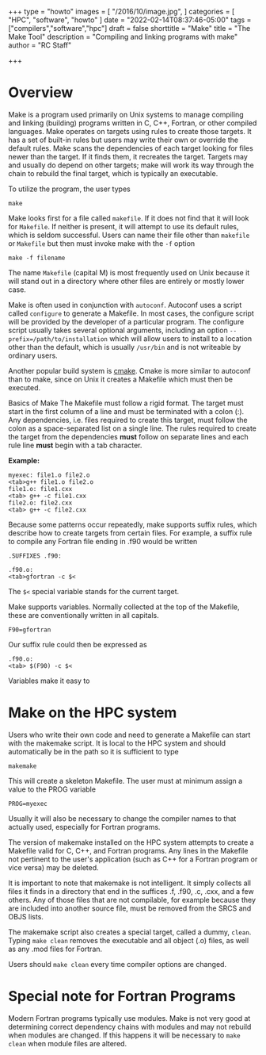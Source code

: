 +++
type = "howto"
images = [
  "/2016/10/image.jpg",
]
categories = [
  "HPC",
  "software",
  "howto"
]
date = "2022-02-14T08:37:46-05:00"
tags = ["compilers","software","hpc"]
draft = false
shorttitle = "Make"
title = "The Make Tool"
description = "Compiling and linking programs with make"
author = "RC Staff"

+++


# Overview
Make is a program used primarily on Unix systems to manage compiling and linking (building) programs written in C, C++, Fortran, or other compiled languages.  Make operates on targets using rules to create those targets.  It has a set of built-in rules but users may write their own or override the default rules.   Make scans the dependencies of each target looking for files newer than the target.  If it finds them, it recreates the target.   Targets may and usually do depend on other targets; make will work its way through the chain to rebuild the final target, which is typically an executable.

To utilize the program, the user types
```
make
```
Make looks first for a file called `makefile`.  If it does not find that it will look for `Makefile`.  If neither is present, it will attempt to use its default rules, which is seldom successful.  Users can name their file other than `makefile` or `Makefile` but then must invoke make with the `-f` option
```
make -f filename
```
The name `Makefile` (capital M) is most frequently used on Unix because it will stand out in a directory where other files are entirely or mostly lower case.

Make is often used in conjunction with `autoconf`.  Autoconf uses a script called `configure` to generate a Makefile.  In most cases, the configure script will be provided by the developer of a particular program.   The configure script usually takes several optional arguments, including an option `--prefix=/path/to/installation` which will allow users to install to a location other than the default, which is usually `/usr/bin` and is not writeable by ordinary users.

Another popular build system is [cmake](https://cmake.org/).  Cmake is more similar to autoconf than to make, since on Unix it creates a Makefile which must then be executed.

Basics of Make
The Makefile must follow a rigid format.  The target must start in the first column of a line and must be terminated with a colon (:).  Any dependencies, i.e. files required to create this target, must follow the colon as a space-separated list on a single line.  The rules required to create the target from the dependencies **must** follow on separate lines and each rule line **must** begin with a tab character.

**Example:**
```
myexec: file1.o file2.o
<tab>g++ file1.o file2.o
file1.o: file1.cxx
<tab> g++ -c file1.cxx
file2.o: file2.cxx
<tab> g++ -c file2.cxx
```
Because some patterns occur repeatedly, make supports suffix rules, which describe how to create targets from certain files.  For example, a suffix rule to compile any Fortran file ending in .f90 would be written
```
.SUFFIXES .f90:

.f90.o:
<tab>gfortran -c $<
```
The `$<` special variable stands for the current target.

Make supports variables.  Normally collected at the top of the Makefile, these are conventionally written in all capitals.
```
F90=gfortran
```
Our suffix rule could then be expressed as
```
.f90.o:
<tab> $(F90) -c $<
```
Variables make it easy to

# Make on the HPC system
Users who write their own code and need to generate a Makefile can start with the makemake script.  It is local to the HPC system and should automatically be in the path so it is sufficient to type
```
makemake
```
This will create a skeleton Makefile.  The user must at minimum assign a value to the PROG variable
```
PROG=myexec
```
Usually it will also be necessary to change the compiler names to that actually used, especially for Fortran programs.

The version of makemake installed on the HPC system attempts to create a Makefile valid for C, C++, and Fortran programs.  Any lines in the Makefile not pertinent to the user's application (such as C++ for a Fortran program or vice versa) may be deleted.

It is important to note that makemake is not intelligent.  It simply collects all files it finds in a directory that end in the suffices .f, .f90, .c, .cxx, and a few others.  Any of those files that are not compilable, for example because they are included into another source file, must be removed from the SRCS and OBJS lists.

The makemake script also creates a special target, called a dummy, `clean`.  Typing `make clean` removes the executable and all object (.o) files, as well as any .mod files for Fortran.

Users should `make clean` every time compiler options are changed.

# Special note for Fortran Programs
Modern Fortran programs typically use modules.  Make is not very good at determining correct dependency chains with modules and may not rebuild when modules are changed.  If this happens it will be necessary to `make clean` when module files are altered.

